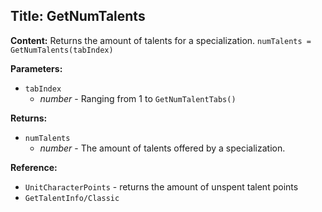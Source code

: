 ## Title: GetNumTalents

**Content:**
Returns the amount of talents for a specialization.
`numTalents = GetNumTalents(tabIndex)`

**Parameters:**
- `tabIndex`
  - *number* - Ranging from 1 to `GetNumTalentTabs()`

**Returns:**
- `numTalents`
  - *number* - The amount of talents offered by a specialization.

**Reference:**
- `UnitCharacterPoints` - returns the amount of unspent talent points
- `GetTalentInfo/Classic`